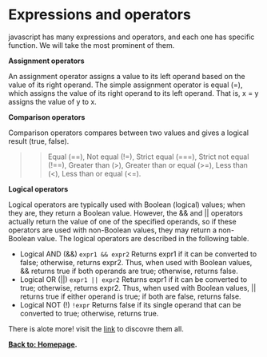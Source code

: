 # Expressions and operators
javascript has many expressions and operators, and each one has specific function. We will take the most prominent of them.

**Assignment operators**

An assignment operator assigns a value to its left operand based on the value of its right operand. The simple assignment operator is equal (=), which assigns the value of its right operand to its left operand. That is, x = y assigns the value of y to x.

**Comparison operators**

Comparison operators compares between two values and gives a logical result (true, false).

>>Equal (==), Not equal (!=), Strict equal (===), Strict not equal (!==), Greater than (>), Greater than or equal (>=), Less than (<), Less than or equal (<=).

**Logical operators**

Logical operators are typically used with Boolean (logical) values; when they are, they return a Boolean value. However, the && and \|\| operators actually return the value of one of the specified operands, so if these operators are used with non-Boolean values, they may return a non-Boolean value. The logical operators are described in the following table.


* Logical AND (&&)	`expr1 && expr2`	Returns expr1 if it can be converted to false; otherwise, returns expr2. Thus, when used with Boolean values, && returns true if both operands are true; otherwise, returns false.
* Logical OR  (\|\|) 	`expr1 || expr2`	Returns expr1 if it can be converted to true; otherwise, returns expr2. Thus, when used with Boolean values, \|\| returns true if either operand is true; if both are false, returns false.
* Logical NOT (!)	`!expr`	Returns false if its single operand that can be converted to true; otherwise, returns true.

There is alote more! visit the [link](https://developer.mozilla.org/en-US/docs/Web/JavaScript/Guide/Expressions_and_Operators) to discovre them all.

**[Back to: Homepage](https://omarhumamah.github.io/reading-note/).**